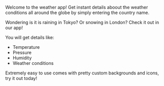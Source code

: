 Welcome to the weather app!
Get instant details aboout the weather conditions all around the globe by simply entering the country name.

Wondering is it is raining in Tokyo? Or snowing in London?
Check it out in our app!

You will get details like:
* Temperature
* Pressure
* Humidity
* Weather conditions

Extremely easy to use comes with pretty custom backgrounds and icons, try it out today!